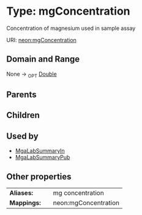
# Type: mgConcentration


Concentration of magnesium used in sample assay

URI: [neon:mgConcentration](https://data.neonscience.org/mgConcentration)


## Domain and Range

None ->  <sub>OPT</sub> [Double](types/Double.md)

## Parents


## Children


## Used by

 * [MgaLabSummaryIn](MgaLabSummaryIn.md)
 * [MgaLabSummaryPub](MgaLabSummaryPub.md)

## Other properties

|  |  |  |
| --- | --- | --- |
| **Aliases:** | | mg concentration |
| **Mappings:** | | neon:mgConcentration |

